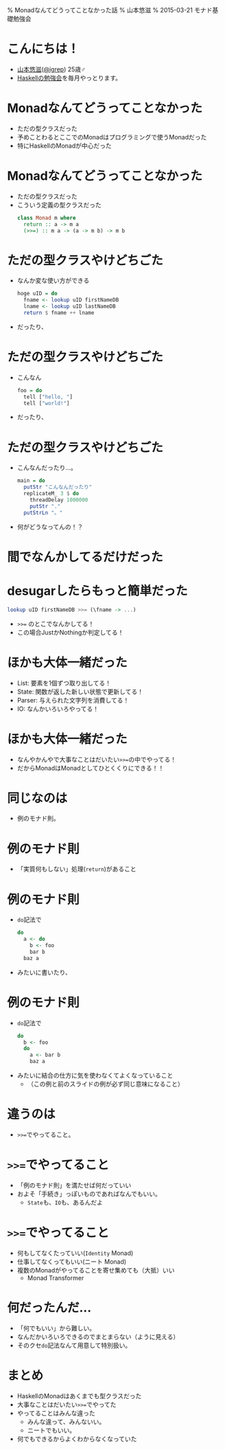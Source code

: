 % Monadなんてどうってことなかった話
% 山本悠滋
% 2015-03-21 モナド基礎勉強会

# こんにちは！

- [山本悠滋](https://plus.google.com/u/0/+YujiYamamoto_igrep/about)([\@igrep](https://twitter.com/igrep)) 25歳♂
- [Haskellの勉強会](http://connpass.com/series/754/)を毎月やっとります。

# Monadなんてどうってことなかった

- ただの型クラスだった
- 予めことわるとここでのMonadはプログラミングで使うMonadだった
- 特にHaskellのMonadが中心だった

# Monadなんてどうってことなかった

- ただの型クラスだった
- こういう定義の型クラスだった
    ```haskell
    class Monad m where
      return :: a -> m a
      (>>=) :: m a -> (a -> m b) -> m b
    ```

# ただの型クラスやけどちごた

- なんか変な使い方ができる
    ```haskell
    hoge uID = do
      fname <- lookup uID firstNameDB
      lname <- lookup uID lastNameDB
      return $ fname ++ lname
    ```
- だったり、

# ただの型クラスやけどちごた

- こんなん
    ```haskell
    foo = do
      tell ["hello, "]
      tell ["world!"]
    ```
- だったり、

# ただの型クラスやけどちごた

- こんなんだったり...。
    ```haskell
    main = do
      putStr "こんなんだったり"
      replicateM_ 3 $ do
        threadDelay 1000000
        putStr "."
      putStrLn "。"
    ```
- 何がどうなってんの！？

# 間でなんかしてるだけだった

# desugarしたらもっと簡単だった

```haskell
lookup uID firstNameDB >>= (\fname -> ...)
```

- `>>=` のとこでなんかしてる！
- この場合JustかNothingか判定してる！

# ほかも大体一緒だった

- List: 要素を1個ずつ取り出してる！
- State: 関数が返した新しい状態で更新してる！
- Parser: 与えられた文字列を消費してる！
- IO: なんかいろいろやってる！

# ほかも大体一緒だった

- なんやかんやで大事なことはだいたい`>>=`の中でやってる！
- だからMonadはMonadとしてひとくくりにできる！！

# 同じなのは

- 例のモナド則。

# 例のモナド則

- 「実質何もしない」処理(`return`)があること

# 例のモナド則

- `do`記法で
    ```haskell
    do
      a <- do
        b <- foo
        bar b
      baz a
    ```
- みたいに書いたり、

# 例のモナド則

- `do`記法で
    ```haskell
    do
      b <- foo
      do
        a <- bar b
        baz a
    ```
- みたいに結合の仕方に気を使わなくてよくなっていること
    - （この例と前のスライドの例が必ず同じ意味になること）

# 違うのは

- `>>=`でやってること。

# `>>=`でやってること

- 「例のモナド則」を満たせば何だっていい
- およそ「手続き」っぽいものであればなんでもいい。
    - `State`も、`IO`も、あるんだよ

# `>>=`でやってること

- 何もしてなくたっていい(`Identity` Monad)
- 仕事してなくってもいい(ニート Monad)
- 複数のMonadがやってることを寄せ集めても（大抵）いい
    - Monad Transformer

# 何だったんだ...

- 「何でもいい」から難しい。
- なんだかいろいろできるのでまとまらない（ように見える）
- そのクセ`do`記法なんて用意して特別扱い。

# まとめ

- HaskellのMonadはあくまでも型クラスだった
- 大事なことはだいたい`>>=`でやってた
- やってることはみんな違った
    - みんな違って、みんないい。
    - ニートでもいい。
- 何でもできるからよくわからなくなっていた
